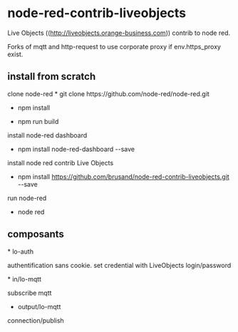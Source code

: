 # node-red-contrib-liveobjects
Live Objects ((http://liveobjects.orange-business.com)) contrib to node red.

Forks of mqtt and http-request to use corporate proxy if env.https_proxy exist.


<h2>install from scratch</h2>
clone node-red
* git clone https://github.com/node-red/node-red.git

* npm install

* npm run build

install node-red dashboard
* npm install node-red-dashboard --save

install node red contrib Live Objects
* npm install https://github.com/brusand/node-red-contrib-liveobjects.git --save

run node-red
* node red

<h2>composants</h2>
* lo-auth
<p>authentification sans cookie. set credential with  LiveObjects  login/password </p>
* in/lo-mqtt
<p>subscribe mqtt</p>

* output/lo-mqtt
<p>connection/publish</p>


